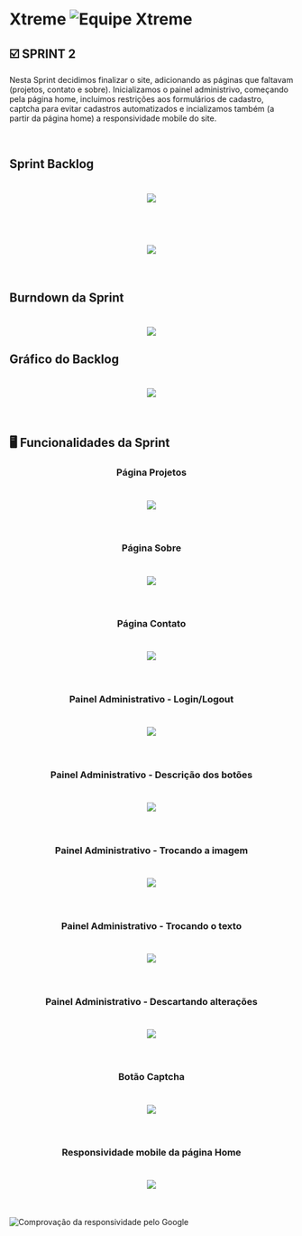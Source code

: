 
# Xtreme ![Equipe Xtreme](../sprint2/equipe_xtreme_pequeno.png)

## :ballot_box_with_check: SPRINT 2

Nesta Sprint decidimos finalizar o site, adicionando as páginas que faltavam (projetos, contato e sobre). Inicializamos o painel administrivo, começando pela página home, incluimos restrições aos formulários de cadastro, captcha para evitar cadastros automatizados e incializamos também (a partir da página home) a responsividade mobile do site.

<br>

## Sprint Backlog 

<h1 align="center"> <img src = "../sprint2/sprint_bl_sprint2.png"/></h1>
<br>
<h1 align="center"> <img src = "../sprint2/sprint_bl_sprint2_2.png"/></h1>
<br>

## Burndown da Sprint

<h1 align="center"> <img src = "../sprint2/burndown.png"/></h1>

## Gráfico do Backlog

<h1 align="center"> <img src = "../sprint2/grafico.png"/></h1>

<br>

## :desktop_computer: Funcionalidades da Sprint

<h3 align="center">Página Projetos</h3>

<h1 align="center"> <img src = "../sprint2/projetos.gif"/></h1>

<br>

<h3 align="center">Página Sobre</h3>

<h1 align="center"> <img src = "../sprint2/sobre.gif"/></h1>

<br>

<h3 align="center">Página Contato</h3>

<h1 align="center"> <img src = "../sprint2/contato.gif"/></h1>

<br>

<h3 align="center">Painel Administrativo - Login/Logout</h3>

<h1 align="center"> <img src = "../sprint2/login_e_logout.gif"/></h1>

<br>
<h3 align="center">Painel Administrativo - Descrição dos botões</h3>

<h1 align="center"> <img src = "../sprint2/mensagem.gif"/></h1>

<br>

<h3 align="center">Painel Administrativo - Trocando a imagem</h3>

<h1 align="center"> <img src = "../sprint2/imagem.gif"/></h1>

<br>
<h3 align="center">Painel Administrativo - Trocando o texto</h3>

<h1 align="center"> <img src = "../sprint2/texto.gif"/></h1>

<br>
<h3 align="center">Painel Administrativo - Descartando alterações</h3>

<h1 align="center"> <img src = "../sprint2/desfaz.gif"/></h1>

<br>
<h3 align="center">Botão Captcha</h3>

<h1 align="center"> <img src = "../sprint2/captcha.gif"/></h1>

<br>

<h3 align="center">Responsividade mobile da página Home</h3>

<h1 align="center"> <img src = "../sprint2/mobile_home.gif"/></h1>

<br>

![Comprovação da responsividade pelo Google](/readme/sprint2/comprovacao_google.png)
